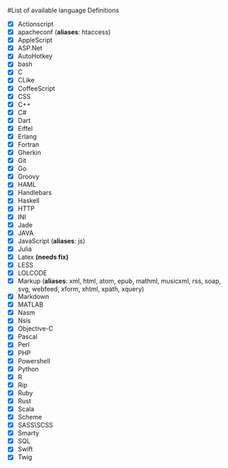 #List of available language Definitions
- [x] Actionscript
- [x] apacheconf (**aliases**: htaccess)
- [x] AppleScript
- [x] ASP.Net
- [x] AutoHotkey
- [x] bash
- [x] C
- [x] CLike
- [x] CoffeeScript
- [x] CSS
- [x] C++
- [x] C#
- [x] Dart
- [x] Eiffel
- [x] Erlang
- [x] Fortran
- [x] Gherkin
- [x] Git
- [x] Go
- [x] Groovy
- [x] HAML
- [x] Handlebars
- [x] Haskell
- [x] HTTP
- [x] INI
- [x] Jade
- [x] JAVA
- [x] JavaScript (**aliases**: js)
- [x] Julia
- [x] Latex  **(needs fix)**
- [x] LESS
- [x] LOLCODE
- [x] Markup (**aliases**: xml, html, atom, epub, mathml, musicxml, rss, soap, svg, webfeed, xform, xhtml, xpath, xquery)
- [x] Markdown
- [x] MATLAB
- [x] Nasm
- [x] Nsis
- [x] Objective-C
- [x] Pascal
- [x] Perl
- [x] PHP
- [x] Powershell
- [x] Python
- [x] R
- [x] Rip
- [x] Ruby
- [x] Rust
- [x] Scala
- [x] Scheme
- [x] SASS\SCSS
- [x] Smarty
- [x] SQL
- [x] Swift
- [x] Twig
